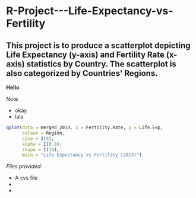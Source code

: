 # R-Project---Life-Expectancy-vs-Fertility

## This project is to produce a scatterplot depicting Life Expectancy (y-axis) and Fertility Rate (x-axis) statistics by Country. The scatterplot is also categorized by Countries' Regions.

**Hello**

> [!NOTE]
> - okay
> - lala

```r
qplot(data = merged_2013, x = Fertility.Rate, y = Life.Exp,
      colour = Region,
      size = I(5),
      alpha = I(0.8),
      shape = I(18),
      main = "Life Expectancy vs Fertility (2013)")
```

_Files provided:_
* A cvs file 
*
*
